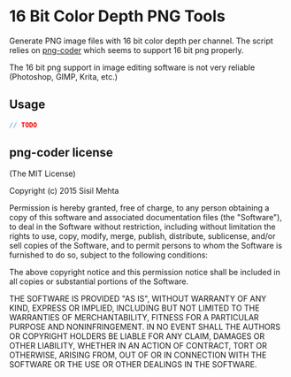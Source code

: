 16 Bit Color Depth PNG Tools
============================

Generate PNG image files with 16 bit color depth per channel.
The script relies on [png-coder](https://github.com/achillessin/png-coder) which seems to support 16 bit png properly.

The 16 bit png support in image editing software is not very reliable (Photoshop, GIMP, Krita, etc.)

## Usage

```javascript
// TODO
```

## png-coder license

(The MIT License)

Copyright (c) 2015 Sisil Mehta

Permission is hereby granted, free of charge, to any person obtaining a copy
of this software and associated documentation files (the "Software"), to deal
in the Software without restriction, including without limitation the rights
to use, copy, modify, merge, publish, distribute, sublicense, and/or sell
copies of the Software, and to permit persons to whom the Software is
furnished to do so, subject to the following conditions:

The above copyright notice and this permission notice shall be included in
all copies or substantial portions of the Software.

THE SOFTWARE IS PROVIDED "AS IS", WITHOUT WARRANTY OF ANY KIND, EXPRESS OR
IMPLIED, INCLUDING BUT NOT LIMITED TO THE WARRANTIES OF MERCHANTABILITY,
FITNESS FOR A PARTICULAR PURPOSE AND NONINFRINGEMENT. IN NO EVENT SHALL THE
AUTHORS OR COPYRIGHT HOLDERS BE LIABLE FOR ANY CLAIM, DAMAGES OR OTHER
LIABILITY, WHETHER IN AN ACTION OF CONTRACT, TORT OR OTHERWISE, ARISING FROM,
OUT OF OR IN CONNECTION WITH THE SOFTWARE OR THE USE OR OTHER DEALINGS IN
THE SOFTWARE.